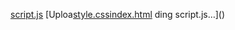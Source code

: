 [script.js](https://github.com/user-attachments/files/22015555/script.js)
[Uploa[style.css](https://github.com/user-attachments/files/22015556/style.css)[index.html](https://github.com/user-attachments/files/22015557/index.html)
ding script.js…]()
